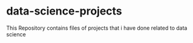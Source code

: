 # data-science-projects
This Repository contains files of projects that i have done related to data science
